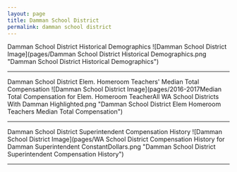 ```yaml
---
layout: page
title: Damman School District
permalink: damman school district
---
```



Damman School District Historical Demographics
![Damman School District Image](pages/Damman School District Historical Demographics.png "Damman School District Historical Demographics")

___

Damman School District Elem. Homeroom Teachers' Median Total Compensation
![Damman School District Image](pages/2016-2017Median Total Compensation for Elem. Homeroom TeacherAll WA School Districts With Damman Highlighted.png "Damman School District Elem Homeroom Teachers Median Total Compensation")

___

Damman School District Superintendent Compensation History
![Damman School District Image](pages/WA School District Compensation History for Damman Superintendent ConstantDollars.png "Damman School District Superintendent Compensation History")

___

